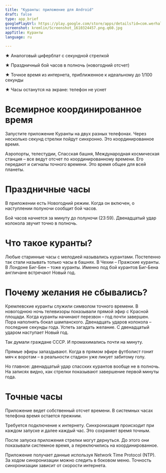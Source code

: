 ```yaml
---
title: "Куранты: приложение для Android"
draft: false
type: app_brief
googlePlayUrl: https://play.google.com/store/apps/details?id=com.werhal.kremlin
screenshot: kremlin/Screenshot_1610324457.png.q60.jpg
appTitle: Куранты 
language: ru   

---
```


★ Аналоговый циферблат с секундной стрелкой

★ Праздничный бой часов в полночь (новогодний отсчет)

★ Точное время из интернета, приближенное к идеальному до 1/100 секунды

★ Часы останутся на экране: телефон не уснет

<!-- section break -->

# Всемирное координированное время

Запустите приложение Куранты на двух разных телефонах. Через несколько секунд
стрелки пойдут синхронно. Это координированное время.

Аэропорты, телестудии, Спасская башня, Международная космическая станция – все
ведут отсчет по координированному времени. Его передают и сигналы точного
времени. Это время общее для всей планеты.

# Праздничные часы

В приложении есть Новогодний режим. Когда он включен, о наступлении полуночи 
сообщит бой часов.

Бой часов начнется за минуту до полуночи (23:59). Двенадцатый удар 
колокола звучит точно в полночь.

# Что такое куранты?

Любые старинные часы с мелодией назывались курантами. Постепенно так стали
называть только часы в башнях. В Чехии – Пражские куранты. В Лондоне Биг-Бен –
тоже куранты. Именно под бой курантов Биг-Бена англичане встречают Новый год.


# Почему желания не сбывались?

Кремлевские куранты служили символом точного времени. В новогоднюю ночь телевизоры 
показывали прямой эфир с Красной площади. Когда куранты начинают перезвон – год
почти завершен. Пора наполнять бокал шампанского. Двенадцать ударов колокола –
последние секунды года. Успеть загадать желание. С двенадцатый ударом наступает
Новый год.

Так думали граждане СССР. И промахимались почти на минуту.

Прямые эфиры запаздывают. Когда в прямом эфире футболист гонит мяч к воротам – 
в реальности стадион уже ликует забитому голу.

Но главное: двенадцатый удар спасских курантов вообще не в полночь. На записях 
видно, как стрелки показывают завершение первой минуты года.


# Точные часы

Приложение ведет собственный отсчет времени. В системных часах телефона время остается прежним.

Требуется подключение к интернету. Синхронизация происходит при каждом запуске и далее каждый час. Это сохраняет время точным.

После запуска приложения стрелки могут дернуться. До этого они показывали системное время, а переключились на координированное.

Приложение получает данные используя Network Time Protocol (NTP). За ходом синхронизации можно следить в боковом меню. Точность синхронизации зависит от скорости интернета.

